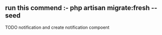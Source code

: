 ## run this commend :- php artisan migrate:fresh --seed

TODO notification and create notification compoent
